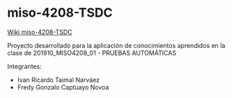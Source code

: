 # miso-4208-TSDC


[Wiki miso-4208-TSDC](https://github.com/ir-taimal10/miso-4208-TSDC/wiki)


Proyecto desarrollado para la aplicación de conocimientos aprendidos en la clase de 201910_MISO4208_01 - PRUEBAS AUTOMÁTICAS

Integrantes:
* Ivan Ricardo Taimal Narváez
* Fredy Gonzalo Captuayo Novoa
